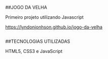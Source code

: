 ##JOGO DA VELHA

Primeiro projeto utilizando Javascript

https://lyndonjonhson.github.io/jogo-da-velha

<img href="https://github.com/LyndonJonhson/jogo-da-velha/blob/main/preview.gif?raw=true">

##TECNOLOGIAS UTILIZADAS

HTML5, CSS3 e JavaScript